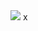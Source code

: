 <img src="https://img.shields.io/badge/Python-FFCA28?style=flat-square&logo=firebase&logoColor=white"/>
x
